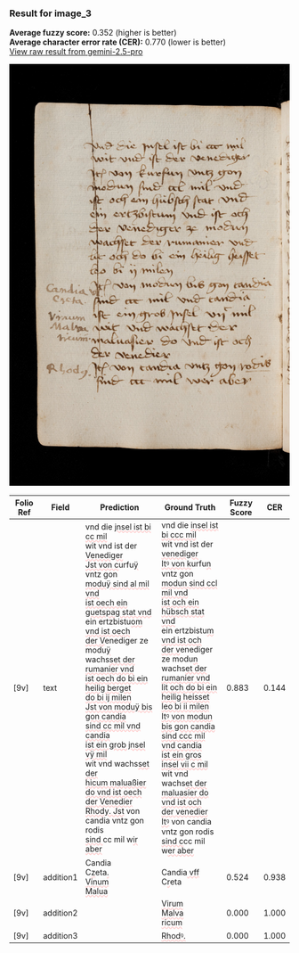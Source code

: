 ### Result for image_3
**Average fuzzy score:** 0.352 (higher is better)<br>**Average character error rate (CER):** 0.770 (lower is better)<br>[View raw result from gemini-2.5-pro](https://github.com/RISE-UNIBAS/humanities_data_benchmark/blob/main/results/2025-10-28/T0272/request_T0272_image_3.json)

<img src="https://github.com/RISE-UNIBAS/humanities_data_benchmark/blob/main/benchmarks/medieval_manuscripts/images/image_3.jpg?raw=true" alt="image_3" width="800px">

<style>
.diff { text-decoration: underline; text-decoration-color: #ffcccc; text-decoration-style: wavy; }
</style>

| Folio Ref | Field | Prediction | Ground Truth | Fuzzy Score | CER |
|-----------|-------|------------|--------------|-------------|-----|
| [9v] | text | vnd die <span class="diff">jnsel ist bi cc mil<br></span>wit vnd ist der <span class="diff">Venediger<br>Jst von c</span>urfu<span class="diff">ÿ</span> vntz gon<br><span class="diff">moduÿ sind al mil vnd<br>ist oech ein guetspag stat vnd<br></span>ein ertzbistu<span class="diff">om vnd ist oech<br>der V</span>enediger ze modu<span class="diff">ÿ<br></span>wachs<span class="diff">set der rumanier vnd<br>ist oech do bi ein heilig berget<br>do bi ij milen<br>Jst von moduÿ bis gon candia<br>sind cc mil vnd candia<br>ist ein grob jnsel vÿ mil<br></span>wit vnd wachs<span class="diff">set der<br>hicum maluaßier do vnd ist oech<br>der Venedier<br>Rhody. Jst</span> von candia vntz gon rodis<br><span class="diff">sind </span>cc mil w<span class="diff">ir aber</span> | vnd die <span class="diff">insel ist bi ccc mil<br> </span>wit vnd ist der <span class="diff">venediger<br> Itꝰ von k</span>urfu<span class="diff">n</span> vntz gon<br><span class="diff"> modun sind ccl mil vnd<br> ist och ein hübsch stat vnd<br> </span>ein ertzbistu<span class="diff">m vnd ist och<br> der v</span>enediger ze modu<span class="diff">n<br> </span>wachs<span class="diff">et der rumanier vnd<br> lit och do bi ein heilig heisset<br> leo bi ii milen<br> Itꝰ von modun bis gon candia<br> sind ccc mil vnd candia<br> ist ein gros insel vii c mil<br> </span>wit vnd wachs<span class="diff">et der<br> maluasier do vnd ist och<br> der venedier<br> Itꝰ</span> von candia vntz gon rodis<br><span class="diff"> sind c</span>cc mil w<span class="diff">er aber</span> | 0.883 | 0.144 |
| [9v] | addition1 | Candia<br>C<span class="diff">z</span>eta<span class="diff">.<br>Vinum<br>Malua</span> | Candia<span class="diff"> vff</span><br><span class="diff"> </span>C<span class="diff">r</span>eta | 0.524 | 0.938 |
| [9v] | addition2 |  | <span class="diff">Virum<br> Malva<br> ricum</span> | 0.000 | 1.000 |
| [9v] | addition3 |  | <span class="diff">Rhodꝰ.</span> | 0.000 | 1.000 |
